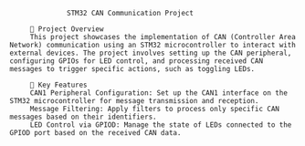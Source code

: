                   STM32 CAN Communication Project
                  
         📝 Project Overview
         This project showcases the implementation of CAN (Controller Area Network) communication using an STM32 microcontroller to interact with external devices. The project involves setting up the CAN peripheral, configuring GPIOs for LED control, and processing received CAN messages to trigger specific actions, such as toggling LEDs.

         🔧 Key Features
         CAN1 Peripheral Configuration: Set up the CAN1 interface on the STM32 microcontroller for message transmission and reception.
         Message Filtering: Apply filters to process only specific CAN messages based on their identifiers.
         LED Control via GPIOD: Manage the state of LEDs connected to the GPIOD port based on the received CAN data.
